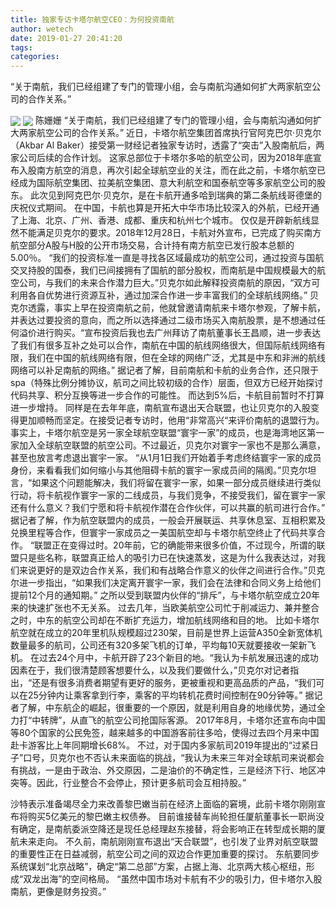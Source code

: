 ```yaml
---
title: 独家专访卡塔尔航空CEO：为何投资南航
author: wetech
date: 2019-01-27 20:41:20
tags: 
categories: 
---
```

“关于南航，我们已经组建了专门的管理小组，会与南航沟通如何扩大两家航空公司的合作关系。”
<!-- more -->
<img align="center" border="0" src="https://imgcdn.yicai.com/uppics/images/2019/01/bcf3505e0c1115bcc358ce22e3019e68.jpg" />
<img align="center" border="0" src="https://imgcdn.yicai.com/uppics/images/2019/01/6d1d69622e009261f9f4147ab22aa561.jpg" />
陈姗姗
“关于南航，我们已经组建了专门的管理小组，会与南航沟通如何扩大两家航空公司的合作关系。”
近日，卡塔尔航空集团首席执行官阿克巴尔·贝克尔（Akbar Al Baker）接受第一财经记者独家专访时，透露了“突击”入股南航后，两家公司后续的合作计划。
这家总部位于卡塔尔多哈的航空公司，因为2018年底宣布入股南方航空的消息，再次引起全球航空业的关注，而在此之前，卡塔尔航空已经成为国际航空集团、拉美航空集团、意大利航空和国泰航空等多家航空公司的股东。
此次见到阿克巴尔·贝克尔，是在卡航开通多哈到瑞典的第二条航线哥德堡的庆祝仪式期间。
在中国，卡航也算是开拓大中华市场比较深入的外航，已经开通了上海、北京、广州、香港、成都、重庆和杭州七个城市。
仅仅是开辟新航线显然不能满足贝克尔的要求。2018年12月28日，卡航对外宣布，已完成了购买南方航空部分A股与H股的公开市场交易，合计持有南方航空已发行股本总额的5.00％。
“我们的投资标准一直是寻找各区域最成功的航空公司，通过投资与国航交叉持股的国泰，我们已间接拥有了国航的部分股权，而南航是中国规模最大的航空公司，与我们的未来合作潜力巨大。”贝克尔如此解释投资南航的原因，“双方可利用各自优势进行资源互补，通过加深合作进一步丰富我们的全球航线网络。”
贝克尔透露，事实上早在投资南航之前，他就曾邀请南航来卡塔尔参观，了解卡航，并表达过要投资的意向，而之所以选择通过二级市场买入南航股票，是不想通过任何溢价进行购买。“宣布投资后我也去广州拜访了南航董事长王昌顺，进一步表达了我们有很多互补之处可以合作，南航在中国的航线网络很大，但国际航线网络有限，我们在中国的航线网络有限，但在全球的网络广泛，尤其是中东和非洲的航线网络可以补足南航的网络。”
据记者了解，目前南航和卡航的业务合作，还只限于spa（特殊比例分摊协议，航司之间比较初级的合作）层面，但双方已经开始探讨代码共享、积分互换等进一步合作的可能性。
而达到5%后，卡航目前暂时不打算进一步增持。
同样是在去年年底，南航宣布退出天合联盟，也让贝克尔的入股变得更加顺畅而坚定。在接受记者专访时，他用“非常高兴“来评价南航的退盟行为。
事实上，卡塔尔航空是另一家全球航空联盟“寰宇一家”的成员，也是海湾地区第一家加入全球航空联盟的航空公司。不过最近，贝克尔对寰宇一家也不是那么满意，甚至也放言考虑退出寰宇一家。
“从1月1日我们开始着手考虑终结寰宇一家的成员身份，来看看我们如何缩小与其他阻碍卡航的寰宇一家成员间的隔阂。”贝克尔坦言，“如果这个问题能解决，我们将留在寰宇一家，如果一部分成员继续进行类似行动，将卡航视作寰宇一家的二线成员，与我们竞争，不接受我们，留在寰宇一家还有什么意义？我们宁愿和将卡航视作潜在合作伙伴，可以共赢的航司进行合作。”
据记者了解，作为航空联盟内的成员，一般会开展联运、共享休息室、互相积累及兑换里程等合作，但寰宇一家成员之一美国航空却与卡塔尔航空终止了代码共享合作。
“联盟正在变得过时。20年前，它的确能带来很多价值，不过现今，所谓的联盟只是些名称，联盟真正给人的吸引力已在快速蒸发，这是为什么我表达过，对我们来说更好的是双边合作关系，我们和有战略合作意义的伙伴之间进行合作。”贝克尔进一步指出，“如果我们决定离开寰宇一家，我们会在法律和合同义务上给他们提前12个月的通知期。”
之所以受到联盟内伙伴的“排斥”，与卡塔尔航空成立20年来的快速扩张也不无关系。
过去几年，当欧美航空公司忙于削减运力、兼并整合之时，中东的航空公司却在不断扩充运力，增加航线网络和目的地。
比如卡塔尔航空就在成立的20年里机队规模超过230架，目前是世界上运营A350全新宽体机数量最多的航司，公司还有320多架飞机的订单，平均每10天就要接收一架新飞机。
在过去24个月中，卡航开辟了23个新目的地。“我认为卡航发展迅速的成功因素在于，我们很清楚顾客想要什么，以及我们要做什么，”贝克尔对记者指出，“还是有很多消费者期望有更好的服务，更被重视和更高品质的产品，“我们可以在25分钟内让乘客拿到行李，乘客的平均转机花费时间控制在90分钟等。”
据记者了解，中东航企的崛起，很重要的一个原因，就是利用自身的地缘优势，通过全力打“中转牌”，从直飞的航空公司抢国际客源。
2017年8月，卡塔尔还宣布向中国等80个国家的公民免签，越来越多的中国游客前往多哈，使得过去四个月来中国赴卡游客比上年同期增长68%。
不过，对于国内多家航司2019年提出的“过紧日子”口号，贝克尔也不否认未来面临的挑战，“我认为未来三年对全球航司来说都会有挑战，一是由于政治、外交原因，二是油价的不确定性，三是经济下行、地区冲突等。因此，行业整合不会停止，预计更多航司会互相持股。”
 
 
沙特表示准备竭尽全力来改善黎巴嫩当前在经济上面临的窘境，此前卡塔尔刚刚宣布将购买5亿美元的黎巴嫩主权债券。
目前谁接替车尚轮担任厦航董事长一职尚没有确定，是南航委派空降还是现任总经理赵东接替，将会影响正在转型成长期的厦航未来走向。
不久前，南航刚刚宣布退出“天合联盟”，也引发了业界对航空联盟的重要性正在日益减弱，航空公司之间的双边合作更加重要的探讨。
东航要同步系统谋划“北京战略”，确定“第二总部”方案，占据上海、北京两大核心枢纽，形成“双龙出海”的空间格局。
“虽然中国市场对卡航有不少的吸引力，但卡塔尔入股南航，更像是财务投资。”
